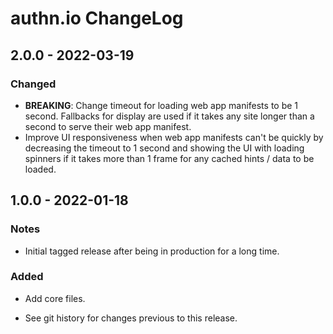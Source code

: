 # authn.io ChangeLog

## 2.0.0 - 2022-03-19

### Changed
- **BREAKING**: Change timeout for loading web app manifests to
  be 1 second. Fallbacks for display are used if it takes any site
  longer than a second to serve their web app manifest.
- Improve UI responsiveness when web app manifests can't be quickly
  by decreasing the timeout to 1 second and showing the UI with
  loading spinners if it takes more than 1 frame for any cached
  hints / data to be loaded.

## 1.0.0 - 2022-01-18

### Notes
- Initial tagged release after being in production for a long time.

### Added
- Add core files.

- See git history for changes previous to this release.
